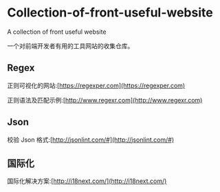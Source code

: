 # Collection-of-front-useful-website
A collection of front useful website

一个对前端开发者有用的工具网站的收集仓库。

## Regex 
正则可视化的网站:[https://regexper.com](https://regexper.com)

正则语法及匹配示例:[http://www.regexr.com](http://www.regexr.com)

## Json
校验 Json 格式:[http://jsonlint.com/#](http://jsonlint.com/#)

## 国际化
国际化解决方案:[http://i18next.com/](http://i18next.com/)

